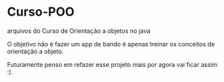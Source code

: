 # Curso-POO
arquivos do Curso de Orientação a objetos no java

O objetivo não é fazer um app de bando é apenas treinar os conceitos de orientação a objeto.

Futuramente penso em refazer esse projeto mais por agora vai ficar assim :).
